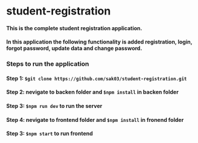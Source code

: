 # student-registration
#### This is the complete student registration application.
#### In this application the following functionality is added registration, login, forgot password, update data and change password.

### Steps to run the application 
#### Step 1: `$git clone https://github.com/sak03/student-registration.git`
#### Step 2:  nevigate to backen folder and `$npm install` in backen folder
#### Step 3: `$npm run dev` to run the server
#### Step 4: nevigate to frontend folder and `$npm install` in fronend folder
#### Step 3: `$npm start` to run frontend 

